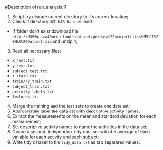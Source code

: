 #Description of run_analysis.R
1. Script try change current directory to it's current location;
2. Check if directory `UCI HAR Dataset` exist;
  * If folder don't exist download file `http://d396qusza40orc.cloudfront.net/getdata%2Fprojectfiles%2FUCI%20HAR%20Dataset.zip` and unzip it;
3. Read all necessary files:
  * `X_test.txt`
  * `y_test.txt`
  * `subject_test.txt`
  * `X_train.txt`
  * `train//y_train.txt`
  * `subject_train.txt`
  * `activity_labels.txt`
  * `features.txt`
4. Merge the training and the test sets to create one data set;
5. Appropriately label the data set with descriptive activity names;
6. Extract the measurements on the mean and standard deviation for each measurement; 
7. Set descriptive activity names to name the activities in the data set;
8. Create a second, independent tidy data set with the average of each variable for each activity and each subject;
9. Write tidy dataset to file `tidy_data.txt` as tab separated values.
